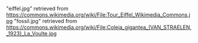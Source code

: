 "eiffel.jpg" retrieved from https://commons.wikimedia.org/wiki/File:Tour_Eiffel_Wikimedia_Commons.jpg
"fossil.jpg" retrieved from https://commons.wikimedia.org/wiki/File:Coleia_gigantea_(VAN_STRAELEN,_1923)_La_Voulte.jpg